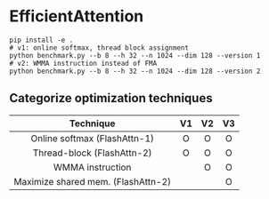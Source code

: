 # EfficientAttention

```
pip install -e .
# v1: online softmax, thread block assignment
python benchmark.py --b 8 --h 32 --n 1024 --dim 128 --version 1
# v2: WMMA instruction instead of FMA
python benchmark.py --b 8 --h 32 --n 1024 --dim 128 --version 2
```

## Categorize optimization techniques
| Technique                  | V1 | V2 | V3 |
|:--------------------------:|:--:|:--:|:--:|
|Online softmax (FlashAttn-1)| O | O | O |
|Thread-block (FlashAttn-2)  | O | O | O |
|WMMA instruction            | | O | O |
|Maximize shared mem. (FlashAttn-2)| |  | O |
